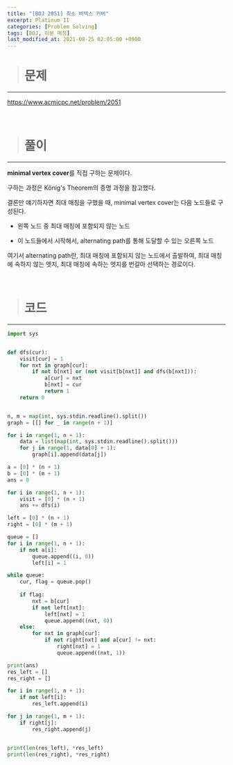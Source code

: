 ```yaml
---
title: "[BOJ 2051] 최소 버텍스 커버"
excerpt: Platinum II
categories: [Problem Solving]
tags: [BOJ, 이분 매칭]
last_modified_at: 2021-08-25 02:05:00 +0900
---
```


> # 문제
---

[<u>https://www.acmicpc.net/problem/2051</u>](https://www.acmicpc.net/problem/2051)

<br>

> # 풀이
---

**minimal vertex cover**를 직접 구하는 문제이다.

구하는 과정은 Kőnig's Theorem의 증명 과정을 참고했다.

결론만 얘기하자면 최대 매칭을 구했을 때, minimal vertex cover는 다음 노드들로 구성된다.

* 왼쪽 노드 중 최대 매칭에 포함되지 않는 노드

* 이 노드들에서 시작해서, alternating path를 통해 도달할 수 있는 오른쪽 노드

여기서 alternating path란, 최대 매칭에 포함되지 않는 노드에서 출발하여, 최대 매칭에 속하지 않는 엣지, 최대 매칭에 속하는 엣지를 번갈아 선택하는 경로이다.

<br>

> # 코드
---

```python
import sys


def dfs(cur):
    visit[cur] = 1
    for nxt in graph[cur]:
        if not b[nxt] or (not visit[b[nxt]] and dfs(b[nxt])):
            a[cur] = nxt
            b[nxt] = cur
            return 1
    return 0


n, m = map(int, sys.stdin.readline().split())
graph = [[] for _ in range(n + 1)]

for i in range(1, n + 1):
    data = list(map(int, sys.stdin.readline().split()))
    for j in range(1, data[0] + 1):
        graph[i].append(data[j])

a = [0] * (n + 1)
b = [0] * (m + 1)
ans = 0

for i in range(1, n + 1):
    visit = [0] * (n + 1)
    ans += dfs(i)

left = [0] * (n + 1)
right = [0] * (m + 1)

queue = []
for i in range(1, n + 1):
    if not a[i]:
        queue.append((i, 0))
        left[i] = 1

while queue:
    cur, flag = queue.pop()
    
    if flag:
        nxt = b[cur]
        if not left[nxt]:
            left[nxt] = 1
            queue.append((nxt, 0))
    else:
        for nxt in graph[cur]:
            if not right[nxt] and a[cur] != nxt:
                right[nxt] = 1
                queue.append((nxt, 1))

print(ans)
res_left = []
res_right = []

for i in range(1, n + 1):
    if not left[i]:
        res_left.append(i)

for j in range(1, m + 1):
    if right[j]:
        res_right.append(j)


print(len(res_left), *res_left)
print(len(res_right), *res_right)
```